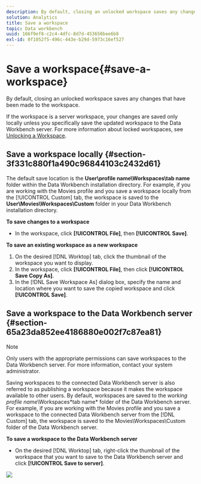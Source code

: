 ```yaml
---
description: By default, closing an unlocked workspace saves any changes that have been made to the workspace.
solution: Analytics
title: Save a workspace
topic: Data workbench
uuid: 166f9ef8-c2c4-4dfc-8d7d-453650bee6b8
exl-id: 0f1052f5-496c-443e-b29d-5973c16ef527
---
```

# Save a workspace{#save-a-workspace}

By default, closing an unlocked workspace saves any changes that have been made to the workspace.

 If the workspace is a server workspace, your changes are saved only locally unless you specifically save the updated workspace to the Data Workbench server. For more information about locked workspaces, see [Unlocking a Workspace](../../../home/c-get-started/c-work-worksp/c-unlock-wksp.md#concept-18ada952aecf45c79a806b31b294023e).

## Save a workspace locally {#section-3f331c880f1a490c96844103c2432d61}

The default save location is the **User\profile name\Workspaces\tab name** folder within the Data Workbench installation directory. For example, if you are working with the Movies profile and you save a workspace locally from the [!UICONTROL Custom] tab, the workspace is saved to the **User\Movies\Workspaces\Custom** folder in your Data Workbench installation directory.

**To save changes to a workspace**

* In the workspace, click **[!UICONTROL File]**, then **[!UICONTROL Save]**.

**To save an existing workspace as a new workspace**

1. On the desired [!DNL Worktop] tab, click the thumbnail of the workspace you want to display. 
1. In the workspace, click **[!UICONTROL File]**, then click **[!UICONTROL Save Copy As]**. 
1. In the [!DNL Save Workspace As] dialog box, specify the name and location where you want to save the copied workspace and click **[!UICONTROL Save]**.

## Save a workspace to the Data Workbench server {#section-65a23da852ee4186880e002f7c87ea81}

>[!NOTE]
>
>Only users with the appropriate permissions can save workspaces to the Data Workbench server. For more information, contact your system administrator.

Saving workspaces to the connected Data Workbench server is also referred to as publishing a workspace because it makes the workspace available to other users. By default, workspaces are saved to the *working profile name*\Workspaces\*tab name* folder of the Data Workbench server. For example, if you are working with the Movies profile and you save a workspace to the connected Data Workbench server from the [!DNL Custom] tab, the workspace is saved to the Movies\Workspaces\Custom folder of the Data Workbench server.

**To save a workspace to the Data Workbench server**

* On the desired [!DNL Worktop] tab, right-click the thumbnail of the workspace that you want to save to the Data Workbench server and click **[!UICONTROL Save to server]**.

![](assets/mnu_workspaceManager_SaveToServerwksp.png)
